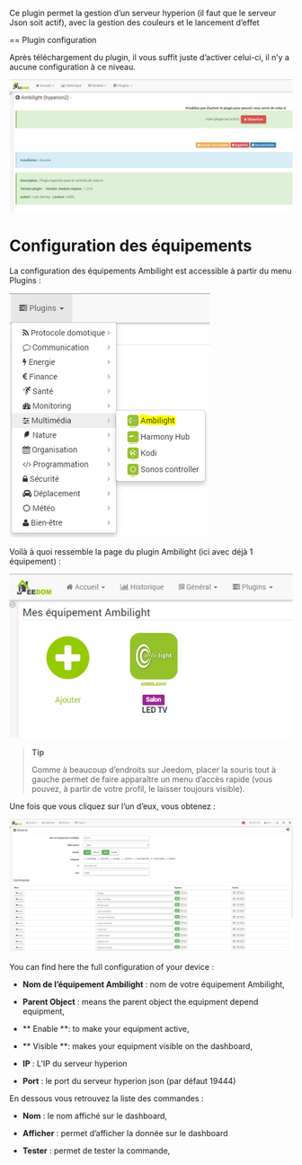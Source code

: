 Ce plugin permet la gestion d’un serveur hyperion (il faut que le
serveur Json soit actif), avec la gestion des couleurs et le lancement
d’effet

== Plugin configuration

Après téléchargement du plugin, il vous suffit juste d’activer celui-ci,
il n’y a aucune configuration à ce niveau.

![hyperion](../images/hyperion.PNG)

Configuration des équipements 
=============================

La configuration des équipements Ambilight est accessible à partir du
menu Plugins :

![hyperion2](../images/hyperion2.PNG)

Voilà à quoi ressemble la page du plugin Ambilight (ici avec déjà 1
équipement) :

![hyperion3](../images/hyperion3.PNG)

> **Tip**
>
> Comme à beaucoup d’endroits sur Jeedom, placer la souris tout à gauche
> permet de faire apparaître un menu d’accès rapide (vous pouvez, à
> partir de votre profil, le laisser toujours visible).

Une fois que vous cliquez sur l’un d’eux, vous obtenez :

![hyperion4](../images/hyperion4.PNG)

You can find here the full configuration of your device :

-   **Nom de l’équipement Ambilight** : nom de votre équipement
    Ambilight,

-   **Parent Object** : means the parent object the equipment depend
    equipment,

-   ** Enable **: to make your equipment active,

-   ** Visible **: makes your equipment visible on the dashboard,

-   **IP** : L’IP du serveur hyperion

-   **Port** : le port du serveur hyperion json (par défaut 19444)

En dessous vous retrouvez la liste des commandes :

-   **Nom** : le nom affiché sur le dashboard,

-   **Afficher** : permet d’afficher la donnée sur le dashboard

-   **Tester** : permet de tester la commande,


